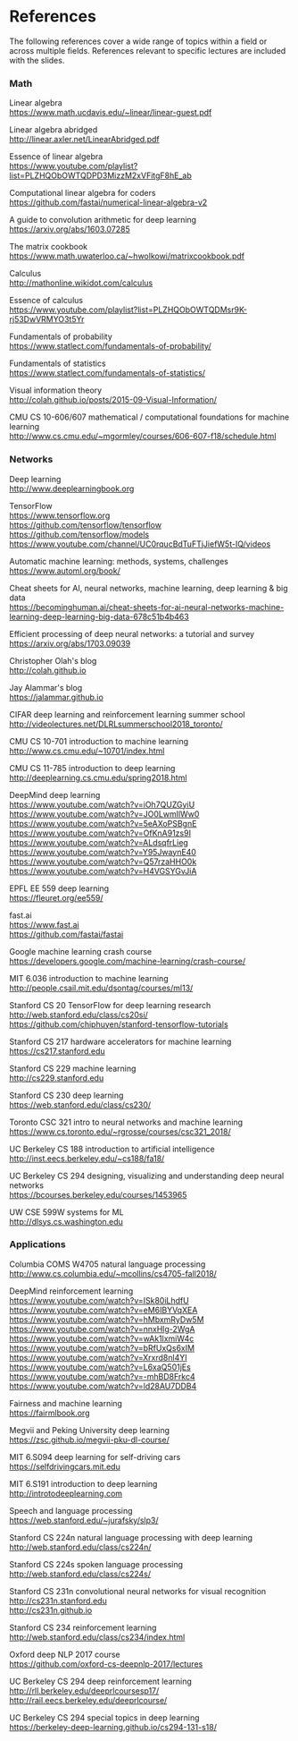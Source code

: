 # References

The following references cover a wide range of topics within a field or across multiple fields.  References relevant to specific lectures are included with the slides.

### Math

Linear algebra  
https://www.math.ucdavis.edu/~linear/linear-guest.pdf

Linear algebra abridged  
http://linear.axler.net/LinearAbridged.pdf

Essence of linear algebra  
https://www.youtube.com/playlist?list=PLZHQObOWTQDPD3MizzM2xVFitgF8hE_ab

Computational linear algebra for coders  
https://github.com/fastai/numerical-linear-algebra-v2

A guide to convolution arithmetic for deep learning  
https://arxiv.org/abs/1603.07285

The matrix cookbook  
https://www.math.uwaterloo.ca/~hwolkowi/matrixcookbook.pdf

Calculus  
http://mathonline.wikidot.com/calculus

Essence of calculus  
https://www.youtube.com/playlist?list=PLZHQObOWTQDMsr9K-rj53DwVRMYO3t5Yr

Fundamentals of probability  
https://www.statlect.com/fundamentals-of-probability/

Fundamentals of statistics  
https://www.statlect.com/fundamentals-of-statistics/

Visual information theory  
http://colah.github.io/posts/2015-09-Visual-Information/

CMU CS 10-606/607 mathematical / computational foundations for machine learning  
http://www.cs.cmu.edu/~mgormley/courses/606-607-f18/schedule.html

### Networks

Deep learning  
http://www.deeplearningbook.org

TensorFlow  
https://www.tensorflow.org  
https://github.com/tensorflow/tensorflow  
https://github.com/tensorflow/models  
https://www.youtube.com/channel/UC0rqucBdTuFTjJiefW5t-IQ/videos

Automatic machine learning: methods, systems, challenges  
https://www.automl.org/book/

Cheat sheets for AI, neural networks, machine learning, deep learning & big data  
https://becominghuman.ai/cheat-sheets-for-ai-neural-networks-machine-learning-deep-learning-big-data-678c51b4b463

Efficient processing of deep neural networks: a tutorial and survey  
https://arxiv.org/abs/1703.09039

Christopher Olah's blog  
http://colah.github.io

Jay Alammar's blog  
https://jalammar.github.io

CIFAR deep learning and reinforcement learning summer school  
http://videolectures.net/DLRLsummerschool2018_toronto/

CMU CS 10-701 introduction to machine learning  
http://www.cs.cmu.edu/~10701/index.html

CMU CS 11-785 introduction to deep learning  
http://deeplearning.cs.cmu.edu/spring2018.html

DeepMind deep learning  
https://www.youtube.com/watch?v=iOh7QUZGyiU  
https://www.youtube.com/watch?v=JO0LwmIlWw0  
https://www.youtube.com/watch?v=5eAXoPSBgnE  
https://www.youtube.com/watch?v=OfKnA91zs9I  
https://www.youtube.com/watch?v=ALdsqfrLieg  
https://www.youtube.com/watch?v=Y95JwaynE40  
https://www.youtube.com/watch?v=Q57rzaHHO0k  
https://www.youtube.com/watch?v=H4VGSYGvJiA

EPFL EE 559 deep learning  
https://fleuret.org/ee559/

fast.ai  
https://www.fast.ai  
https://github.com/fastai/fastai

Google machine learning crash course  
https://developers.google.com/machine-learning/crash-course/

MIT 6.036 introduction to machine learning  
http://people.csail.mit.edu/dsontag/courses/ml13/

Stanford CS 20 TensorFlow for deep learning research  
http://web.stanford.edu/class/cs20si/  
https://github.com/chiphuyen/stanford-tensorflow-tutorials

Stanford CS 217 hardware accelerators for machine learning  
https://cs217.stanford.edu

Stanford CS 229 machine learning  
http://cs229.stanford.edu

Stanford CS 230 deep learning  
https://web.stanford.edu/class/cs230/

Toronto CSC 321 intro to neural networks and machine learning  
https://www.cs.toronto.edu/~rgrosse/courses/csc321_2018/

UC Berkeley CS 188 introduction to artificial intelligence  
http://inst.eecs.berkeley.edu/~cs188/fa18/

UC Berkeley CS 294 designing, visualizing and understanding deep neural networks  
https://bcourses.berkeley.edu/courses/1453965

UW CSE 599W systems for ML  
http://dlsys.cs.washington.edu

### Applications

Columbia COMS W4705 natural language processing  
http://www.cs.columbia.edu/~mcollins/cs4705-fall2018/

DeepMind reinforcement learning  
https://www.youtube.com/watch?v=ISk80iLhdfU  
https://www.youtube.com/watch?v=eM6IBYVqXEA  
https://www.youtube.com/watch?v=hMbxmRyDw5M  
https://www.youtube.com/watch?v=nnxHlg-2WgA  
https://www.youtube.com/watch?v=wAk1lxmiW4c  
https://www.youtube.com/watch?v=bRfUxQs6xIM  
https://www.youtube.com/watch?v=Xrxrd8nl4YI  
https://www.youtube.com/watch?v=L6xaQ501jEs  
https://www.youtube.com/watch?v=-mhBD8Frkc4  
https://www.youtube.com/watch?v=ld28AU7DDB4

Fairness and machine learning  
https://fairmlbook.org

Megvii and Peking University deep learning  
https://zsc.github.io/megvii-pku-dl-course/

MIT 6.S094 deep learning for self-driving cars  
https://selfdrivingcars.mit.edu

MIT 6.S191 introduction to deep learning  
http://introtodeeplearning.com

Speech and language processing  
https://web.stanford.edu/~jurafsky/slp3/

Stanford CS 224n natural language processing with deep learning  
http://web.stanford.edu/class/cs224n/

Stanford CS 224s spoken language processing  
http://web.stanford.edu/class/cs224s/

Stanford CS 231n convolutional neural networks for visual recognition  
http://cs231n.stanford.edu  
http://cs231n.github.io

Stanford CS 234 reinforcement learning  
http://web.stanford.edu/class/cs234/index.html

Oxford deep NLP 2017 course  
https://github.com/oxford-cs-deepnlp-2017/lectures

UC Berkeley CS 294 deep reinforcement learning  
http://rll.berkeley.edu/deeprlcoursesp17/  
http://rail.eecs.berkeley.edu/deeprlcourse/

UC Berkeley CS 294 special topics in deep learning  
https://berkeley-deep-learning.github.io/cs294-131-s18/
